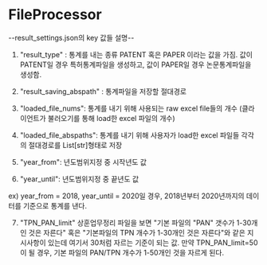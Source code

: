 # FileProcessor


--result_settings.json의 key 값들 설명--
1) "result_type" : 통계를 내는 종류
    PATENT 혹은 PAPER 이라는 값을 가짐.
    값이 PATENT일 경우 특허통계파일을 생성하고, 값이 PAPER일 경우 논문통계파일을 생성함.
    
2) "result_saving_abspath" : 통계파일을 저장할 절대경로

3) "loaded_file_nums": 통계를 내기 위해 사용되는 raw excel file들의 개수 (클라이언트가 불러오기를 통해 load한 excel 파일의 개수)

4) "loaded_file_abspaths": 통계를 내기 위해 사용자가 load한 excel 파일들 각각의 절대경로를 List[str]형태로 저장

5) "year_from": 년도범위지정 중 시작년도 값

6) "year_until": 년도범위지정 중 끝년도 값

ex) year_from = 2018, year_until = 2020일 경우, 2018년부터 2020년까지의 데이터를 기준으로 통계를 낸다.

7) "TPN_PAN_limit" 
    상훈업무정리 파일을 보면 "기본 파일의 "PAN" 갯수가 1-30개인 것은 자른다" 혹은 "기본파일의 TPN 개수가 1-30개인 것은 자른다"와 같은 지시사항이 있는데 여기서 30처럼 자르는 기준이 되는 값. 
    만약 TPN_PAN_limit=50이 될 경우, 기본 파일의 PAN/TPN 개수가 1-50개인 것을 자르게 된다.
